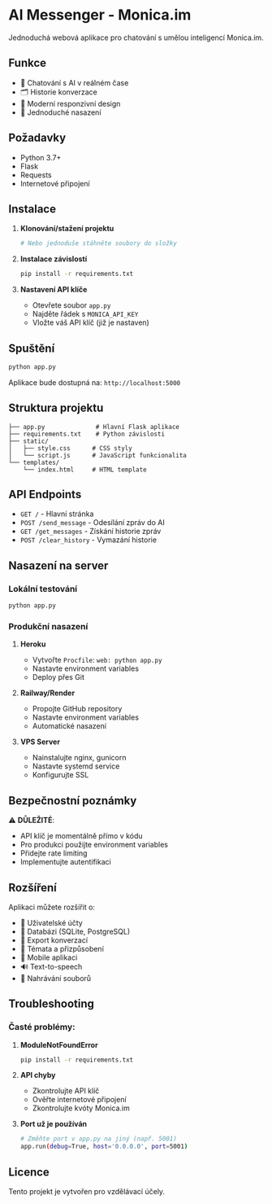 # AI Messenger - Monica.im

Jednoduchá webová aplikace pro chatování s umělou inteligencí Monica.im.

## Funkce

- 💬 Chatování s AI v reálném čase
- 🗂️ Historie konverzace
- 🎨 Moderní responzivní design
- 🚀 Jednoduché nasazení

## Požadavky

- Python 3.7+
- Flask
- Requests
- Internetové připojení

## Instalace

1. **Klonování/stažení projektu**
   ```bash
   # Nebo jednoduše stáhněte soubory do složky
   ```

2. **Instalace závislostí**
   ```bash
   pip install -r requirements.txt
   ```

3. **Nastavení API klíče**
   - Otevřete soubor `app.py`
   - Najděte řádek s `MONICA_API_KEY`
   - Vložte váš API klíč (již je nastaven)

## Spuštění

```bash
python app.py
```

Aplikace bude dostupná na: `http://localhost:5000`

## Struktura projektu

```
├── app.py              # Hlavní Flask aplikace
├── requirements.txt    # Python závislosti
├── static/
│   ├── style.css      # CSS styly
│   └── script.js      # JavaScript funkcionalita
└── templates/
    └── index.html     # HTML template
```

## API Endpoints

- `GET /` - Hlavní stránka
- `POST /send_message` - Odesílání zpráv do AI
- `GET /get_messages` - Získání historie zpráv
- `POST /clear_history` - Vymazání historie

## Nasazení na server

### Lokální testování
```bash
python app.py
```

### Produkční nasazení

1. **Heroku**
   - Vytvořte `Procfile`: `web: python app.py`
   - Nastavte environment variables
   - Deploy přes Git

2. **Railway/Render**
   - Propojte GitHub repository
   - Nastavte environment variables
   - Automatické nasazení

3. **VPS Server**
   - Nainstalujte nginx, gunicorn
   - Nastavte systemd service
   - Konfigurujte SSL

## Bezpečnostní poznámky

⚠️ **DŮLEŽITÉ**: 
- API klíč je momentálně přímo v kódu
- Pro produkci použijte environment variables
- Přidejte rate limiting
- Implementujte autentifikaci

## Rozšíření

Aplikaci můžete rozšířit o:
- 🔐 Uživatelské účty
- 💾 Databázi (SQLite, PostgreSQL)
- 📝 Export konverzací
- 🎨 Témata a přizpůsobení
- 📱 Mobile aplikaci
- 🔊 Text-to-speech
- 📁 Nahrávání souborů

## Troubleshooting

### Časté problémy:

1. **ModuleNotFoundError**
   ```bash
   pip install -r requirements.txt
   ```

2. **API chyby**
   - Zkontrolujte API klíč
   - Ověřte internetové připojení
   - Zkontrolujte kvóty Monica.im

3. **Port už je používán**
   ```bash
   # Změňte port v app.py na jiný (např. 5001)
   app.run(debug=True, host='0.0.0.0', port=5001)
   ```

## Licence

Tento projekt je vytvořen pro vzdělávací účely.
